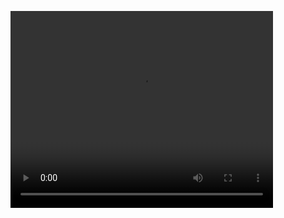 <video width="420" height="315" src="https://cdn.openai.com/openai-baselines-ppo/knocked-over-stand-up.mp4" frameborder="0" allowfullscreen></video>







